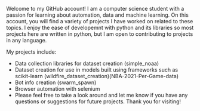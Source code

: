 
<!---
DevinRShaw/DevinRShaw is a ✨ special ✨ repository because its `README.md` (this file) appears on your GitHub profile.
You can click the Preview link to take a look at your changes.
--->
Welcome to my GitHub account! I am a computer science student with a passion for learning about automation, data and machine learning. On this account, you will find a variety of projects I have worked on related to these topics. I enjoy the ease of developemnt with python and its libraries so most projects here are written in python, but I am open to contributing to projects in any language.

My projects include:

- Data collection libraries for dataset creation (simple_noaa)
- Dataset creation for use in models built using frameworks such as scikit-learn (wildfire_dataset_creation)(NBA-2021-Per-Game-data)
- Bot info creation (swarm_spawn)
- Browser automation with selenium 
- Please feel free to take a look around and let me know if you have any questions or suggestions for future projects. Thank you for visiting!

